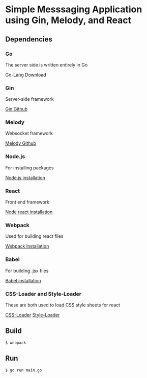# Simple Messsaging Application using Gin, Melody, and React

## Dependencies

### Go
The server side is written entirely in Go

[Go-Lang Download](https://golang.org/dl/)

### Gin
Server-side framework

[Gin Github](https://github.com/gin-gonic/gin)

### Melody
Websocket framework

[Melody Github](https://github.com/olahol/melody)

### Node.js
For installing packages

[Node.js installation](https://nodejs.org/en/download/)

### React
Front end framework

[Node react installation](https://www.npmjs.com/package/react)

### Webpack
Used for building react files

[Webpack Installation](https://webpack.js.org/guides/installation/)

### Babel
For building .jsx files

[Babel installation](https://babeljs.io/blog/2015/10/31/setting-up-babel-6)

### CSS-Loader and Style-Loader
These are both used to load CSS style sheets for react

[CSS-Loader](https://github.com/webpack-contrib/css-loader)
[Style-Loader](https://github.com/webpack-contrib/style-loader)

## Build

    $ webpack

## Run

    $ go run main.go
